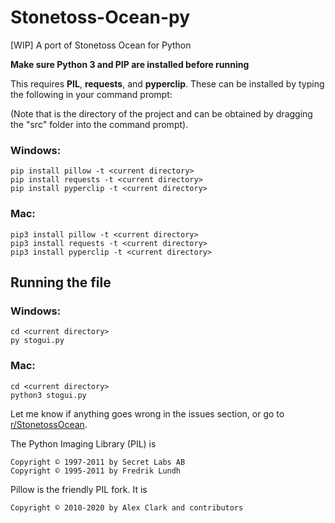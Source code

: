 # Stonetoss-Ocean-py
[WIP] A port of Stonetoss Ocean for Python

**Make sure Python 3 and PIP are installed before running**

This requires **PIL**, **requests**, and **pyperclip**. These can be installed by typing the following in your command prompt:

(Note that <current directory> is the directory of the project and can be obtained by dragging the "src" folder into the command prompt).

### Windows:

```
pip install pillow -t <current directory>
pip install requests -t <current directory>
pip install pyperclip -t <current directory>
```

### Mac:

```
pip3 install pillow -t <current directory>
pip3 install requests -t <current directory>
pip3 install pyperclip -t <current directory>
```

## Running the file

### Windows:

```
cd <current directory>
py stogui.py
```

### Mac:


```
cd <current directory>
python3 stogui.py
```

Let me know if anything goes wrong in the issues section, or go to [r/StonetossOcean](https://www.reddit.com/r/StonetossOcean/).



The Python Imaging Library (PIL) is

    Copyright © 1997-2011 by Secret Labs AB
    Copyright © 1995-2011 by Fredrik Lundh

Pillow is the friendly PIL fork. It is

    Copyright © 2010-2020 by Alex Clark and contributors
